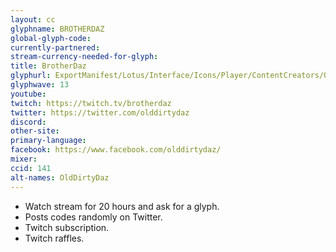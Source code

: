 ```yaml
---
layout: cc
glyphname: BROTHERDAZ
global-glyph-code:
currently-partnered:
stream-currency-needed-for-glyph:
title: BrotherDaz
glyphurl: ExportManifest/Lotus/Interface/Icons/Player/ContentCreators/OldDirtyDaz.png
glyphwave: 13
youtube:
twitch: https://twitch.tv/brotherdaz
twitter: https://twitter.com/olddirtydaz
discord:
other-site:
primary-language:
facebook: https://www.facebook.com/olddirtydaz/
mixer:
ccid: 141
alt-names: OldDirtyDaz
---
```

* Watch stream for 20 hours and ask for a glyph.
* Posts codes randomly on Twitter.
* Twitch subscription.
* Twitch raffles.
